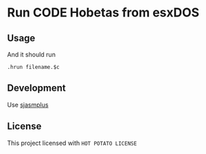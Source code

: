 # Run CODE Hobetas from esxDOS

## Usage

And it should run

```
.hrun filename.$c
```

## Development

Use [sjasmplus](https://github.com/z00m128/sjasmplus)

## License

This project licensed with `HOT POTATO LICENSE`
